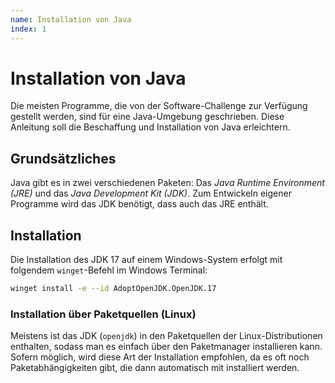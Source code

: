 ```yaml
---
name: Installation von Java
index: 1
---
```


# Installation von Java

Die meisten Programme, die von der Software-Challenge zur Verfügung gestellt werden,
sind für eine Java-Umgebung geschrieben.
Diese Anleitung soll die Beschaffung und Installation von Java erleichtern.

## Grundsätzliches

Java gibt es in zwei verschiedenen Paketen: Das *Java Runtime Environment (JRE)* und das *Java Development Kit (JDK)*.
Zum Entwickeln eigener Programme wird das JDK benötigt, dass auch das JRE enthält.

## Installation

Die Installation des JDK 17 auf einem Windows-System erfolgt mit folgendem `winget`-Befehl im Windows Terminal:

```bash
winget install -e --id AdoptOpenJDK.OpenJDK.17
```

### Installation über Paketquellen (Linux)

Meistens ist das JDK (`openjdk`) in den Paketquellen der Linux-Distributionen enthalten, sodass man es einfach über den Paketmanager installieren kann.
Sofern möglich, wird diese Art der Installation empfohlen, da es oft noch Paketabhängigkeiten gibt, die dann automatisch mit installiert werden.
